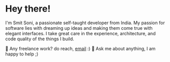 # Hey there!

I'm Smit Soni, a passionate self-taught developer from India. My passion for software lies with dreaming up ideas and making them come true with elegant interfaces. I take great care in the experience, architecture, and code quality of the things I build.

💼 Any freelance work? do reach, [email](mailto:sonismit225@gmail.com "email") :)
💬 Ask me about anything, I am happy to help ;)
